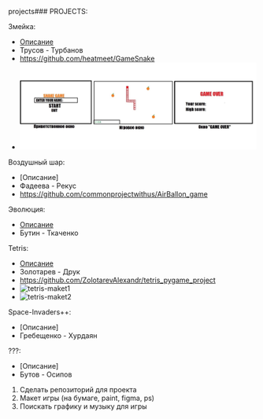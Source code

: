 projects### PROJECTS:

Змейка:
   * [Описание]()
   * Трусов - Турбанов
   * https://github.com/heatmeet/GameSnake
   * ![snake-maket1](images/1dd1c00d-4bde-48a9-846f-3ce4a2d39232.jpg)
   

Воздушный шар:
   * [Описание]
   * Фадеева - Рекус
   * https://github.com/commonprojectwithus/AirBallon_game

Эволюция:
   * [Описание](https://www.mosigra.ru/image/data/mosigra.product.other/425/474/Evolution.pdf)
   * Бутин - Ткаченко

Tetris:
   * [Описание]()   
   * Золотарев - Друк
   * https://github.com/ZolotarevAlexandr/tetris_pygame_project
   * ![tetris-maket1](images/IMG_20221226_155403%20(1).jpg)
   * ![tetris-maket2](images/IMG-20221226-WA0000.jpeg)
      
Space-Invaders++:
   * [Описание]
   * Гребещенко - Хурдаян

???:
   * [Описание]
   * Бутов - Осипов
   
   
 1. Сделать репозиторий для проекта
 2. Макет игры (на бумаге, paint, figma, ps)
 3. Поискать графику и музыку для игры
